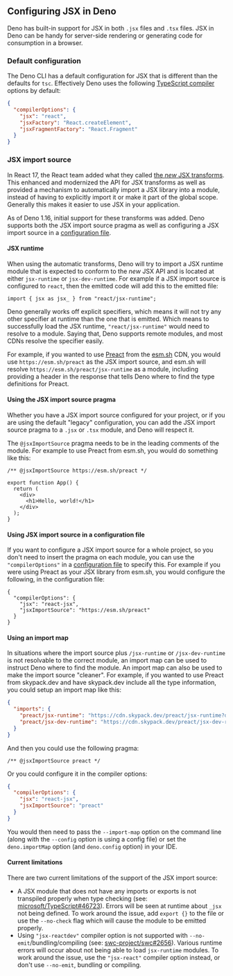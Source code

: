## Configuring JSX in Deno

Deno has built-in support for JSX in both `.jsx` files and `.tsx` files. JSX in Deno can be handy for server-side
rendering or generating code for consumption in a browser.

### Default configuration

The Deno CLI has a default configuration for JSX that is different than the defaults for `tsc`. Effectively Deno uses
the following [TypeScript compiler](https://www.typescriptlang.org/docs/handbook/compiler-options.html) options by
default:

```json
{
  "compilerOptions": {
    "jsx": "react",
    "jsxFactory": "React.createElement",
    "jsxFragmentFactory": "React.Fragment"
  }
}
```

### JSX import source

In React 17, the React team added what they called
[the _new_ JSX transforms](https://reactjs.org/blog/2020/09/22/introducing-the-new-jsx-transform.html). This enhanced
and modernized the API for JSX transforms as well as provided a mechanism to automatically import a JSX library into a
module, instead of having to explicitly import it or make it part of the global scope. Generally this makes it easier to
use JSX in your application.

As of Deno 1.16, initial support for these transforms was added. Deno supports both the JSX import source pragma as well
as configuring a JSX import source in a [configuration file](../getting_started/configuration_file.md).

#### JSX runtime

When using the automatic transforms, Deno will try to import a JSX runtime module that is expected to conform to the
_new_ JSX API and is located at either `jsx-runtime` or `jsx-dev-runtime`. For example if a JSX import source is
configured to `react`, then the emitted code will add this to the emitted file:

```jsx, ignore
import { jsx as jsx_ } from "react/jsx-runtime";
```

Deno generally works off explicit specifiers, which means it will not try any other specifier at runtime than the one
that is emitted. Which means to successfully load the JSX runtime, `"react/jsx-runtime"` would need to resolve to a
module. Saying that, Deno supports remote modules, and most CDNs resolve the specifier easily.

For example, if you wanted to use [Preact](https://preactjs.com/) from the [esm.sh](https://esm.sh/) CDN, you would use
`https://esm.sh/preact` as the JSX import source, and esm.sh will resolve `https://esm.sh/preact/jsx-runtime` as a
module, including providing a header in the response that tells Deno where to find the type definitions for Preact.

#### Using the JSX import source pragma

Whether you have a JSX import source configured for your project, or if you are using the default "legacy"
configuration, you can add the JSX import source pragma to a `.jsx` or `.tsx` module, and Deno will respect it.

The `@jsxImportSource` pragma needs to be in the leading comments of the module. For example to use Preact from esm.sh,
you would do something like this:

```jsx, ignore
/** @jsxImportSource https://esm.sh/preact */

export function App() {
  return (
    <div>
      <h1>Hello, world!</h1>
    </div>
  );
}
```

#### Using JSX import source in a configuration file

If you want to configure a JSX import source for a whole project, so you don't need to insert the pragma on each module,
you can use the `"compilerOptions"` in a [configuration file](../getting_started/configuration_file.md) to specify this.
For example if you were using Preact as your JSX library from esm.sh, you would configure the following, in the
configuration file:

```jsonc
{
  "compilerOptions": {
    "jsx": "react-jsx",
    "jsxImportSource": "https://esm.sh/preact"
  }
}
```

#### Using an import map

In situations where the import source plus `/jsx-runtime` or `/jsx-dev-runtime` is not resolvable to the correct module,
an import map can be used to instruct Deno where to find the module. An import map can also be used to make the import
source "cleaner". For example, if you wanted to use Preact from skypack.dev and have skypack.dev include all the type
information, you could setup an import map like this:

```json
{
  "imports": {
    "preact/jsx-runtime": "https://cdn.skypack.dev/preact/jsx-runtime?dts",
    "preact/jsx-dev-runtime": "https://cdn.skypack.dev/preact/jsx-dev-runtime?dts"
  }
}
```

And then you could use the following pragma:

```jsx, ignore
/** @jsxImportSource preact */
```

Or you could configure it in the compiler options:

```json
{
  "compilerOptions": {
    "jsx": "react-jsx",
    "jsxImportSource": "preact"
  }
}
```

You would then need to pass the `--import-map` option on the command line (along with the `--config` option is using a
config file) or set the `deno.importMap` option (and `deno.config` option) in your IDE.

#### Current limitations

There are two current limitations of the support of the JSX import source:

- A JSX module that does not have any imports or exports is not transpiled properly when type checking (see:
  [microsoft/TypeScript#46723](https://github.com/microsoft/TypeScript/issues/46723)). Errors will be seen at runtime
  about `_jsx` not being defined. To work around the issue, add `export {}` to the file or use the `--no-check` flag
  which will cause the module to be emitted properly.
- Using `"jsx-reactdev"` compiler option is not supported with `--no-emit`/bundling/compiling (see:
  [swc-project/swc#2656](https://github.com/swc-project/swc/issues/2656)). Various runtime errors will occur about not
  being able to load `jsx-runtime` modules. To work around the issue, use the `"jsx-react"` compiler option instead, or
  don't use `--no-emit`, bundling or compiling.
